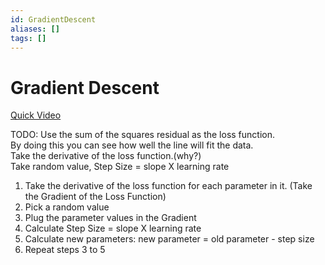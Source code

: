 ```yaml
---
id: GradientDescent
aliases: []
tags: []
---
```


# Gradient Descent 
[Quick Video](https://www.youtube.com/watch?v=sDv4f4s2SB8) 

TODO: 
Use the sum of the squares residual as the loss function.  
By doing this you can see how well the line will fit the data.  
Take the derivative of the loss function.(why?)  
Take random value, Step Size = slope X learning rate  

1. Take the derivative of the loss function for each parameter in it. (Take the Gradient of the Loss Function)  
2. Pick a random value  
3. Plug the parameter values in the Gradient
4. Calculate Step Size = slope X learning rate  
5. Calculate new parameters: new parameter = old parameter - step size
6. Repeat steps 3 to 5
